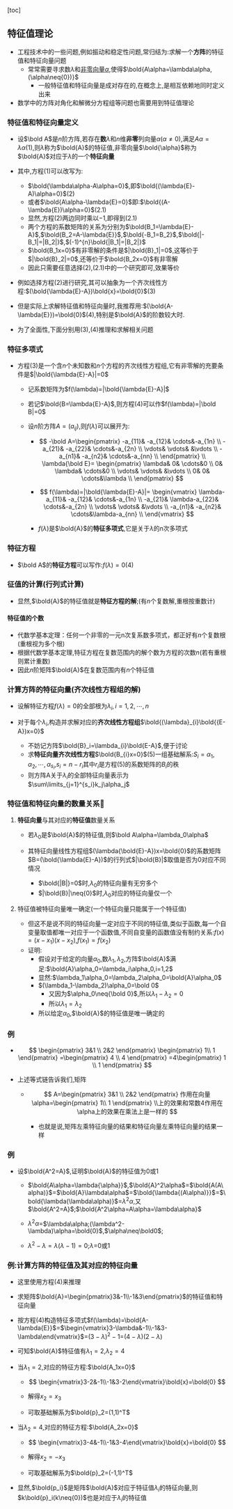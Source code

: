 [toc]



## 特征值理论

- 工程技术中的一些问题,例如振动和稳定性问题,常归结为:求解一个**方阵**的特征值和特征向量问题
  - 常常需要寻求数$\lambda$和<u>非零向量$\alpha$</u>,使得$\bold{A\alpha=\lambda\alpha,(\alpha\neq{0})}$
    - 一般特征值和特征向量是成对存在的,在概念上,是相互依赖地同时定义出来
- 数学中的方阵对角化和解微分方程组等问题也需要用到特征值理论

### 特征值和特征向量定义

- 设$\bold A$是$n$阶方阵,若存在**数**$\lambda$和$n$维**非零**列向量$\alpha(\alpha\neq{0})$,满足$A\alpha=\lambda\alpha$(1),则$\lambda$称为$\bold{A}$的特征值,非零向量$\bold{\alpha}$称为$\bold{A}$对应于$\lambda$的一个**特征向量**


- 其中,方程(1)可以改写为:
  - $\bold{\lambda\alpha-A\alpha=0}$,即$\bold{(\lambda{E}-A)\alpha=0}$(2)
  - 或者$\bold{A\alpha-\lambda{E}=0}$即:$\bold{(A-\lambda{E})\alpha=0}$(2.1)
  - 显然,方程(2)两边同时乘以$-1$,即得到$(2.1)$
  - 两个方程的系数矩阵的关系为分别为$\bold{B_1=\lambda{E}-A}$,$\bold{B_2=A-\lambda{E}}$,$\bold{-B_1=B_2}$,$\bold{|-B_1|=|B_2|}$,$(-1)^{n}\bold{|B_1|=|B_2|}$
  - $\bold{B_1x=0}$有非零解的条件是$|\bold{B}_1|=0$,这等价于$|\bold{B}_2|=0$,还等价于$\bold{B_2x=0}$有非零解
  - 因此只需要任意选择(2),(2.1)中的一个研究即可,效果等价
- 例如选择方程(2)进行研究,其可以抽象为一个齐次线性方程:$(\bold{\lambda{E}-A})\bold{x}=\bold{0}$(3)
- 但是实际上求解特征值和特征向量时,我推荐用:$(\bold{A-\lambda{E}})=\bold{0}$(4),特别是$\bold{A}$的阶数较大时.
- 为了全面性,下面分别用(3),(4)推理和求解相关问题

### 特征多项式

- 方程$(3)$是一个含$n$个未知数和$n$个方程的齐次线性方程组,它有非零解的充要条件是$|\bold{\lambda{E}-A}|=0$

  - 记系数矩阵为$f(\lambda)=|\bold{\lambda{E}-A}|$

  - 若记$\bold{B=\lambda{E}-A}$,则方程(4)可以作$f(\lambda)=|\bold B|=0$

  - 设$n$阶方阵$A=(a_{ij})$,则$f(\lambda)$可以展开为:
  
    - $$
      -\bold A=\begin{pmatrix}
       -a_{11}&  -a_{12}&  \cdots&-a_{1n} \\
        -a_{21}&  -a_{22}&  \cdots&-a_{2n} \\
        \vdots&  \vdots&  &\vdots \\
        -a_{n1}&  -a_{n2}&  \cdots&-a_{nn} \\
      \end{pmatrix}
      \\
      \lambda{\bold E}=
      \begin{pmatrix}
       \lambda&  0&  \cdots&0 \\
        0&  \lambda&  \cdots&0 \\
        \vdots&  \vdots&  &\vdots \\
        0&  0&  \cdots&\lambda \\
      \end{pmatrix}
      $$
  
    - $$
      f(\lambda)=|\bold{\lambda{E}-A}|=
      \begin{vmatrix}
        \lambda-a_{11}&  -a_{12}&  \cdots&-a_{1n} \\
        -a_{21}&  \lambda-a_{22}&  \cdots&-a_{2n} \\
        \vdots&  \vdots&  &\vdots \\
        -a_{n1}&  -a_{n2}&  \cdots&\lambda-a_{nn} \\
      \end{vmatrix}
      $$
  
    - $f(\lambda)$是$\bold{A}$的**特征多项式**,它是关于$\lambda$的$n$次多项式

### 特征方程

- $\bold A$的**特征方程**可以写作:$f(\lambda)=0$(4)



### 征值的计算(行列式计算)

- 显然,$\bold{A}$的特征值就是**特征方程的解**;(有$n$个复数解,重根按重数计)

#### 特征值的个数

- 代数学基本定理：任何一个非零的一元n次复系数多项式，都正好有$n$个复数根(重根视为多个根)
- 根据代数学基本定理,特征方程在复数范围内的解个数为方程的次数$n$(若有重根则累计重数)
- 因此$n$阶矩阵$\bold{A}$在复数范围内有$n$个特征值

### 计算方阵的特征向量(齐次线性方程组的解)

- 设解特征方程$f(\lambda)=0$的全部根为$\lambda_i,i=1,2,\cdots,n$
- 对于每个$\lambda_i$,构造并求解对应的**齐次线性方程组**$\bold{(\lambda}_{i}\bold{{E-A})x=0}$

  - 不妨记方阵$\bold{B}_i=\lambda_{i}\bold{E-A}$,便于讨论
  - 求**特征向量齐次线性方程**$\bold{B_{i}x=0}$(5)一组基础解系:$S_i=\alpha_1,\alpha_2,\cdots,\alpha_{s_i}$,$s_i=n-r_i$其中$r_i$是方程(5)的系数矩阵的$B_i$的秩
  - 则方阵A关于$\lambda_i$的全部特征向量表示为$\sum\limits_{j=1}^{s_i}k_j\alpha_j$

### 特征值和特征向量的数量关系👺



1. **特征向量**与其对应的**特征值**数量关系

   - 若$\lambda_0$是$\bold{A}$的特征值,则$\bold A\alpha=\lambda_0\alpha$

   - 其特征向量线性方程组$(\lambda{\bold{E}-A})x=\bold{0}$的系数矩阵$B=(\bold{\lambda{E}-A})$的行列式$|\bold{B}|$取值是否为0对应不同情况

     - $\bold{|B|}=0$时,$\lambda_0$的特征向量有无穷多个
     - $|\bold{B}|\neq{0}$时,$\lambda_0$对应的特征向量仅一个

     

2. 特征值被特征向量唯一确定(一个特征向量只能属于一个特征值)

   - 但这不是说不同的特征向量一定对应于不同的特征值,类似于函数,每一个自变量取值都唯一对应于一个函数值,不同自变量的函数值没有制约关系:$f(x)=(x-x_1)(x-x_2)$,$f(x_1)=f(x_2)$
   - 证明:
     - 假设对于给定的向量$\alpha_0$,数$\lambda_1,\lambda_2$,方阵$\bold{A}$满足:$\bold{A}\alpha_0=\lambda_i\alpha_0,i=1,2$
     - 显然:$\lambda_1\alpha_0=\lambda_2\alpha_0=\bold{A}\alpha_0$
     - $(\lambda_1-\lambda_2)\alpha_0=\bold 0$
       - 又因为$\alpha_0\neq{\bold 0}$,所以$\lambda_1-\lambda_2=0$
       - 所以$\lambda_1=\lambda_2$
     - 所以给定$\alpha_0$,$\bold{A}$的特征值是唯一确定的

### 例

- $$
  \begin{pmatrix}
    3&1 \\
    2&2
  \end{pmatrix}
  \begin{pmatrix}
   1\\
  1
  \end{pmatrix}
  =\begin{pmatrix}
  4 \\
  4
  \end{pmatrix}
  =4\begin{pmatrix}
  1 \\
  1
  \end{pmatrix}
  $$

  

- 上述等式链告诉我们,矩阵

  - $$
    A=\begin{pmatrix}
      3&1 \\
      2&2
    \end{pmatrix}
    作用在向量\alpha=\begin{pmatrix}
     1\\
    1
    \end{pmatrix}
    \\上的效果和常数4作用在\alpha上的效果在乘法上是一样的
    $$

    - 也就是说,矩阵左乘特征向量的结果和特征向量左乘特征向量的结果一样
    
    

### 例

- 设$\bold{A^2=A}$,证明$\bold{A}$的特征值为0或1

  - $\bold{A\alpha=\lambda{\alpha}}$,$\bold{A}^2\alpha$=$\bold{A(A\alpha)}$=$\bold{A}\lambda\alpha$=$\bold{\lambda{(A\alpha)}}$=$\bold{\lambda(\lambda\alpha)}$=$\lambda^2\alpha$,又$\bold{A^2=A}$;$\bold{A^2\alpha=A\alpha=\lambda\alpha}$
    
  - $\lambda^2\alpha$=$\lambda\alpha;(\lambda^2-\lambda)\alpha=\bold{0}$,$\alpha\neq\bold0$;
  
  - $\lambda^2-\lambda=\lambda(\lambda-1)=0$;$\lambda$=0或1

### 例:计算方阵的特征值及其对应的特征向量

- 这里使用方程(4)来推理

- 求矩阵$\bold{A}=\begin{pmatrix}3&-1\\-1&3\end{pmatrix}$的特征值和特征向量

- 按方程(4)构造特征多项式$f(\lambda)=\bold{A-\lambda{E}}$=$\begin{vmatrix}3-\lambda&-1\\-1&3-\lambda\end{vmatrix}$=$(3-\lambda)^2-1$=$(4-\lambda)(2-\lambda)$

- 可知$\bold{A}$特征值有$\lambda_1=2$,$\lambda_2=4$

- 当$\lambda_1=2$,对应的特征方程:$\bold{A_1x=0}$

  - $$
    \begin{vmatrix}3-2&-1\\-1&3-2\end{vmatrix}\bold{x}=\bold{0}
    $$

  - 解得$x_2=x_3$

  - 可取基础解系为$\bold{p}_2=(1,1)^T$

- 当$\lambda_2=4$,对应的特征方程:$\bold{A_2x=0}$

  - $$
    \begin{vmatrix}3-4&-1\\-1&3-4\end{vmatrix}\bold{x}=\bold{0}
    $$

  - 解得$x_2=-x_3$

  - 可取基础解系为$\bold{p}_2=(-1,1)^T$

- 显然,$\bold{p_i}$是矩阵$\bold{A}$对应于特征值$\lambda_i$的特征向量,则$k\bold{p}_i(k\neq{0})$也是对应于$\lambda_i$的特征值

  

